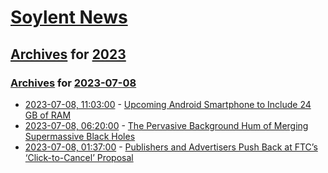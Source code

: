 # [Soylent News](../../../README.md)

## [Archives](../../index.md) for [2023](../index.md)

### [Archives](../../index.md) for [2023-07-08](index.md)

* [2023-07-08, 11:03:00](https://soylentnews.org/article.pl?sid=23/07/07/0444256&from=rss) - [Upcoming Android Smartphone to Include 24 GB of RAM](https://soylentnews.org/article.pl?sid=23/07/07/0444256&from=rss)
* [2023-07-08, 06:20:00](https://soylentnews.org/article.pl?sid=23/07/07/0230222&from=rss) - [The Pervasive Background Hum of Merging Supermassive Black Holes](https://soylentnews.org/article.pl?sid=23/07/07/0230222&from=rss)
* [2023-07-08, 01:37:00](https://soylentnews.org/article.pl?sid=23/07/07/0218224&from=rss) - [Publishers and Advertisers Push Back at FTC’s ‘Click-to-Cancel’ Proposal](https://soylentnews.org/article.pl?sid=23/07/07/0218224&from=rss)
